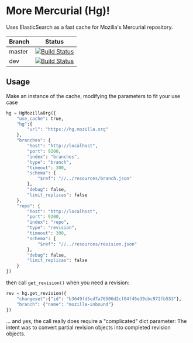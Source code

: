 

# More Mercurial (Hg)!

Uses ElasticSearch as a fast cache for Mozilla's Mercurial repository.

|Branch      |Status   |
|------------|---------|
|master      | [![Build Status](https://travis-ci.org/klahnakoski/mo-hg.svg?branch=master)](https://travis-ci.org/klahnakoski/mo-hg) |
|dev         | [![Build Status](https://travis-ci.org/klahnakoski/mo-hg.svg?branch=dev)](https://travis-ci.org/klahnakoski/mo-hg)    |

## Usage

Make an instance of the cache, modifying the parameters to fit your use case


```python
hg = HgMozillaOrg({
    "use_cache": true,
    "hg":{
        "url": "https://hg.mozilla.org"
    },
    "branches": {
        "host": "http://localhost",
        "port": 9200,
        "index": "branches",
        "type": "branch",
        "timeout": 300,
        "schema": {
            "$ref": "//../resources/branch.json"
        },
        "debug": false,
        "limit_replicas": false
    },
    "repo": {
        "host": "http://localhost",
        "port": 9200,
        "index": "repo",
        "type": "revision",
        "timeout": 300,
        "schema": {
            "$ref": "//../resources/revision.json"
        },
        "debug": false,
        "limit_replicas": false
    }
})
```

then call `get_revision()` when you need a revision:

```python
rev = hg.get_revision({
    "changeset":{"id": "b3649fd5cd7a76506d2cf04f45e39cbc972fb553"},
    "branch": {"name": "mozilla-inbound"}
})
```

... and yes, the call really does require a "complicated" dict parameter:  The intent was to convert partial revision objects into completed revision objects. 
